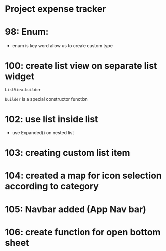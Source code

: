 # Project expense tracker

# 98: Enum:
- enum is key word allow us to create custom type

# 100: create list view on separate list widget
`ListView.builder`

`builder`  is a special constructor function

# 102: use list inside list
- use Expanded() on nested list

# 103: creating custom list item
# 104: created a map for icon selection according to category
# 105: Navbar added (App Nav bar)
# 106: create function for open bottom sheet

